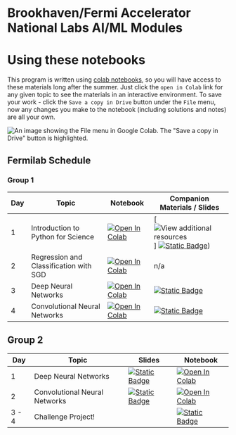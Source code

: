 # Brookhaven/Fermi Accelerator National Labs AI/ML Modules


# Using these notebooks 
This program is written using [colab notebooks](https://colab.research.google.com/notebooks/basic_features_overview.ipynb), so you will have access to these materials long after the summer. 
Just click the `open in Colab` link for any given topic to see the materials in an interactive environment. 
To save your work - click the `Save a copy in Drive` button under the `File` menu, now any changes you make to the notebook (including solutions and notes) are all your own. 

![An image showing the File menu in Google Colab. The "Save a copy in Drive" button is highlighted.](./resources/gdrive_save.png)

## Fermilab Schedule 

### Group 1 
| Day  | Topic | Notebook | Companion Materials / Slides |
| ------------- |------------- | -------------| -------------| 
| 1      | Introduction to Python for Science| [![Open In Colab](https://colab.research.google.com/assets/colab-badge.svg)](https://colab.research.google.com/github/BNL-Fermilab-RENEW/tutorials_2025/blob/main/Introduction/introduction.ipynb)     | [![View additional resources](https://colab.research.google.com/assets/colab-badge.svg)] [![Static Badge](https://img.shields.io/badge/Open_in_Drive-blue?style=flat&logo=googleslides&labelColor=grey)](https://docs.google.com/presentation/d/1rTdhyjryut-woPliMeRFvXEILXpHkM_O_Q_Pz5nY2FI/edit?usp=sharing))
| 2      |Regression and Classification with SGD | [![Open In Colab](https://colab.research.google.com/assets/colab-badge.svg)](https://colab.research.google.com/github/BNL-Fermilab-RENEW/tutorials_2025/blob/main/RegressionClassification/RegressionClassification.ipynb)     | n/a |
| 3      |Deep Neural Networks | [![Open In Colab](https://colab.research.google.com/assets/colab-badge.svg)](https://colab.research.google.com/github/BNL-Fermilab-RENEW/tutorials_2025/blob/main/DeepNeuralNetworks/DNN.ipynb)    | [![Static Badge](https://img.shields.io/badge/Open_in_Drive-blue?style=flat&logo=googleslides&labelColor=grey)](https://docs.google.com/presentation/d/1GUPf2pCBxNch-KI--KSnxFP8LmAiqSc0HZLOeavULQw/edit?usp=sharing) |
| 4      |Convolutional Neural Networks | [![Open In Colab](https://colab.research.google.com/assets/colab-badge.svg)](https://colab.research.google.com/github/BNL-Fermilab-RENEW/tutorials_2025/blob/main/ConvolutionalNeuralNetwork/Intro_CNN_Classifying_Galaxy_Mergers.ipynb) | [![Static Badge](https://img.shields.io/badge/Open_in_Drive-blue?style=flat&logo=googleslides&labelColor=grey)](https://docs.google.com/presentation/d/1GUPf2pCBxNch-KI--KSnxFP8LmAiqSc0HZLOeavULQw/edit?usp=sharing) |

## Group 2 

| Day  | Topic | Slides | Notebook |
| ------------- |------------- | -------------| -------------| 
| 1      |Deep Neural Networks |[![Static Badge](https://img.shields.io/badge/Open_in_Drive-blue?style=flat&logo=googleslides&labelColor=grey)](https://docs.google.com/presentation/d/18po48vOW5kaHPABbzvpAna5_u3dYzQZmSrK84K0BYM0/edit#slide=id.g1730a03f673_0_0) | [![Open In Colab](https://colab.research.google.com/assets/colab-badge.svg)](https://colab.research.google.com/github/BNL-Fermilab-RENEW/tutorials_2025/blob/main/DeepNeuralNetworks/DNN.ipynb) |
| 2      |Convolutional Neural Networks | [![Static Badge](https://img.shields.io/badge/Open_in_Drive-blue?style=flat&logo=googleslides&labelColor=grey)](https://docs.google.com/presentation/d/1GUPf2pCBxNch-KI--KSnxFP8LmAiqSc0HZLOeavULQw/edit?usp=sharing) | [![Open In Colab](https://colab.research.google.com/assets/colab-badge.svg)](https://colab.research.google.com/github/BNL-Fermilab-RENEW/tutorials_2025/blob/main/ConvolutionalNeuralNetwork/Intro_CNN_Classifying_Galaxy_Mergers.ipynb)      |
| 3 - 4     |Challenge Project! || [![Static Badge](https://img.shields.io/badge/Open%20in%20Github-blue?style=flat&logo=github&labelColor=grey)](Challenge/README.md) | 

